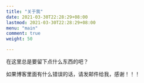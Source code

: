```yaml
---
title: "关于我"
date: 2021-03-30T22:28:29+08:00
lastmod: 2021-03-30T22:28:29+08:00
menu: "main"
comment: true
weight: 50

---
```

在这里总是要留下点什么东西的吧？

如果博客里面有什么错误的话，请发邮件给我，感谢！！！
